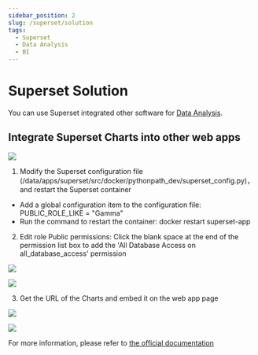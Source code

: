 ```yaml
---
sidebar_position: 2
slug: /superset/solution
tags:
  - Superset
  - Data Analysis
  - BI
---
```


# Superset Solution

You can use Superset integrated other software for [Data Analysis](https://superset.apache.org/).

## Integrate Superset Charts into other web apps        

![](https://libs.websoft9.com/Websoft9/DocsPicture/en/superset/superset-charts-integrate-websoft9.png)

1. Modify the Superset configuration file (/data/apps/superset/src/docker/pythonpath_dev/superset_config.py)，and restart the Superset container
- Add a global configuration item to the configuration file: PUBLIC_ROLE_LIKE = "Gamma"  
- Run the command to restart the container: docker restart superset-app

2. Edit role Public permissions: Click the blank space at the end of the permission list box to add the 'All Database Access on all_database_access' permission    

![](https://libs.websoft9.com/Websoft9/DocsPicture/en/superset/superset-editrole-websoft9.png)

![](https://libs.websoft9.com/Websoft9/DocsPicture/en/superset/superset-add-role-permissions-websoft9.png)

3. Get the URL of the Charts and embed it on the web app page  

![](https://libs.websoft9.com/Websoft9/DocsPicture/en/superset/superset-copyurl-websoft9.png)

![](https://libs.websoft9.com/Websoft9/DocsPicture/en/superset/superset-chart-in-page-websoft9.png)  

For more information, please refer to [the official documentation](https://github.com/apache/superset/blob/1.5.2/docs/docs/security.mdx)
